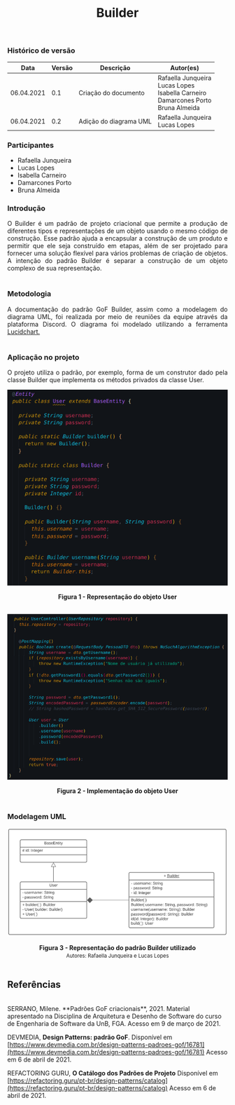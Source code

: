 # <center> Builder
<br>
    
### Histórico de versão<br>

|Data | Versão | Descrição | Autor(es)|
| -- | -- | -- | -- |
| 06.04.2021 | 0.1 | Criação do documento | Rafaella Junqueira<br>Lucas Lopes<br>Isabella Carneiro<br>Damarcones Porto<br>Bruna Almeida|
| 06.04.2021 | 0.2 | Adição do diagrama UML | Rafaella Junqueira <br>Lucas Lopes |

### Participantes

* Rafaella Junqueira
* Lucas Lopes
* Isabella Carneiro
* Damarcones Porto
* Bruna Almeida

### Introdução
<div align="justify">
O Builder é um padrão de projeto criacional que permite a produção de diferentes tipos e representações de um objeto usando o mesmo código de construção. Esse padrão ajuda a encapsular a construção de um produto e permitir que ele seja construído em etapas, além de ser projetado para fornecer uma solução flexível para vários problemas de criação de objetos. A intenção do padrão Builder é separar a construção de um objeto complexo de sua representação.
</div><br>

### Metodologia
<div align="justify">
A documentação do padrão GoF Builder, assim como a modelagem do diagrama UML, foi realizada por meio de reuniões da equipe através da plataforma Discord. O diagrama foi modelado utilizando a ferramenta <a href="https://www.lucidchart.com/">Lucidchart.</a>  
</div><br>

### Aplicação no projeto
<div align="justify">
O projeto utiliza o padrão, por exemplo, forma de um construtor dado pela classe Builder que implementa os métodos privados da classe User.
</div>

[<div align="center"><img src="../../img/padroes/builder.png"></div>](../../img/padroes/builder.png)
<figcaption align='center'>
    <b>Figura 1 - Representação do objeto User</b>
</figcaption>
<br>

[<div align="center"><img src="../../img/padroes/builder-2.png"></div>](../../img/padroes/builder-2.png)
<figcaption align='center'>
    <b>Figura 2 - Implementação do objeto User</b>
</figcaption>
<br>

### Modelagem UML

[<div align="center"><img src="../../img/padroes/uml-builder.png"></div>](../../img/padroes/uml-builder.png)
<figcaption align='center'>
    <b>Figura 3 - Representação do padrão Builder utilizado</b>
    <br>
    <small>Autores: Rafaella Junqueira e Lucas Lopes</small>
</figcaption>
<br>

## Referências
<br>
SERRANO, Milene. **Padrões GoF criacionais**, 2021. Material apresentado na Disciplina de Arquitetura e Desenho de Software do curso de Engenharia de Software da UnB, FGA. Acesso em 9 de março de 2021.

DEVMEDIA, **Design Patterns: padrão GoF**. Disponível em [https://www.devmedia.com.br/design-patterns-padroes-gof/16781](https://www.devmedia.com.br/design-patterns-padroes-gof/16781) Acesso em 6 de abril de 2021.

REFACTORING GURU, **O Catálogo dos Padrões de Projeto** Disponível em [https://refactoring.guru/pt-br/design-patterns/catalog](https://refactoring.guru/pt-br/design-patterns/catalog) Acesso em 6 de abril de 2021.